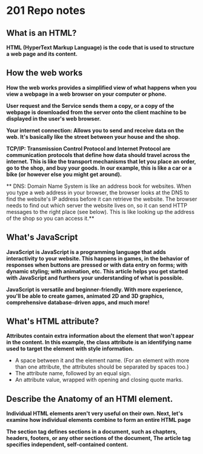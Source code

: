 
# 201 Repo notes 

## What is an HTML?

**HTML (HyperText Markup Language) is the code that is used to structure a web page and its content.**

## How the web works ##

**How the web works provides a simplified view of what happens when you view a webpage in a web browser on your computer or phone.**

**User request and the Service sends them a copy, or a copy of the webpage is downloaded from the server onto the client machine to be displayed in the user's web browser.**

**Your internet connection: Allows you to send and receive data on the web. It's basically like the street between your house and the shop.**

**TCP/IP: Transmission Control Protocol and Internet Protocol are communication protocols that define how data should travel across the internet. This is like the transport mechanisms that let you place an order, go to the shop, and buy your goods. In our example, this is like a car or a bike (or however else you might get around).**

** DNS: Domain Name System is like an address book for websites. When you type a web address in your browser, the browser looks at the DNS to find the website's IP address before it can retrieve the website. The browser needs to find out which server the website lives on, so it can send HTTP messages to the right place (see below). This is like looking up the address of the shop so you can access it.** 
 
 
 ## What's JavaScript ##
 
 **JavaScript is JavaScript is a programming language that adds interactivity to your website. This happens in games, in the behavior of responses when buttons are pressed or with data entry on forms; with dynamic styling; with animation, etc. This article helps you get started with JavaScript and furthers your understanding of what is possible.**
 
 **JavaScript is versatile and beginner-friendly. With more experience, you'll be able to create games, animated 2D and 3D graphics, comprehensive database-driven apps, and much more!**
 
 ## What's HTML attribute? ##
 
 **Attributes contain extra information about the element that won't appear in the content. In this example, the class attribute is an identifying name used to target the element with style information.**
 
 - A space between it and the element name. (For an element with more than one attribute, the attributes should be separated by spaces too.) 
 - The attribute name, followed by an equal sign.
 - An attribute value, wrapped with opening and closing quote marks.

## Describe the Anatomy of an HTMl element. ##

**Individual HTML elements aren't very useful on their own. Next, let's examine how individual elements combine to form an entire HTML page**

**The section tag defines sections in a document, such as chapters, headers, footers, or any other sections of the document, The article tag specifies independent, self-contained content.**

